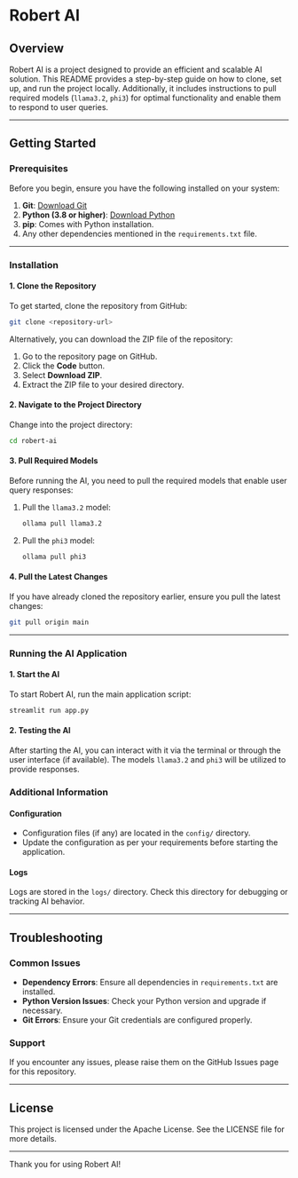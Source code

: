 # Robert AI

## Overview

Robert AI is a project designed to provide an efficient and scalable AI solution. This README provides a step-by-step guide on how to clone, set up, and run the project locally. Additionally, it includes instructions to pull required models (`llama3.2`, `phi3`) for optimal functionality and enable them to respond to user queries.

---

## Getting Started

### Prerequisites

Before you begin, ensure you have the following installed on your system:

1. **Git**: [Download Git](https://git-scm.com/)
2. **Python (3.8 or higher)**: [Download Python](https://www.python.org/downloads/)
3. **pip**: Comes with Python installation.
4. Any other dependencies mentioned in the `requirements.txt` file.

---

### Installation

#### 1. Clone the Repository

To get started, clone the repository from GitHub:

```bash
git clone <repository-url>
```

Alternatively, you can download the ZIP file of the repository:

1. Go to the repository page on GitHub.
2. Click the **Code** button.
3. Select **Download ZIP**.
4. Extract the ZIP file to your desired directory.

#### 2. Navigate to the Project Directory

Change into the project directory:

```bash
cd robert-ai
```

#### 3. Pull Required Models

Before running the AI, you need to pull the required models that enable user query responses:

1. Pull the `llama3.2` model:

   ```bash
   ollama pull llama3.2
   ```

2. Pull the `phi3` model:

   ```bash
   ollama pull phi3
   ```

#### 4. Pull the Latest Changes

If you have already cloned the repository earlier, ensure you pull the latest changes:

```bash
git pull origin main
```

---

### Running the AI Application

#### 1. Start the AI

To start Robert AI, run the main application script:

```bash
streamlit run app.py
```

#### 2. Testing the AI

After starting the AI, you can interact with it via the terminal or through the user interface (if available). The models `llama3.2` and `phi3` will be utilized to provide responses.


### Additional Information

#### Configuration

- Configuration files (if any) are located in the `config/` directory.
- Update the configuration as per your requirements before starting the application.

#### Logs

Logs are stored in the `logs/` directory. Check this directory for debugging or tracking AI behavior.

---

## Troubleshooting

### Common Issues

- **Dependency Errors**: Ensure all dependencies in `requirements.txt` are installed.
- **Python Version Issues**: Check your Python version and upgrade if necessary.
- **Git Errors**: Ensure your Git credentials are configured properly.

### Support

If you encounter any issues, please raise them on the GitHub Issues page for this repository.

---

## License

This project is licensed under the Apache License. See the LICENSE file for more details.

---

Thank you for using Robert AI!



